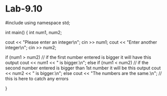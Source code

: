 # Lab-9.10
#include <iostream>
using namespace std;

int main() {
  int num1, num2;

  cout << "Please enter an integer\n";
  cin >> num1;
  cout << "Enter another integer\n";
  cin >> num2;

  if (num1 > num2) // if the first number entered is bigger it will have this output
    cout << num1 << " is bigger.\n";
  else if (num1 < num2) // if the second number entered is bigger than 1st number it will be this output 
    cout << num2 << " is bigger.\n";
  else
    cout << "The numbers are the same.\n"; // this is here to catch any errors

}
